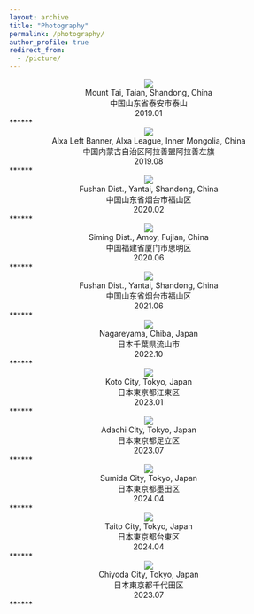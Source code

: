 ```yaml
---
layout: archive
title: "Photography"
permalink: /photography/
author_profile: true
redirect_from:
  - /picture/
---
```


<div align = center><img src='/images/VenusAndJupiter.jpg' /></div>
<center>
  Mount Tai, Taian, Shandong, China<br>
  中国山东省泰安市泰山<br>
  2019.01
</center>
******

<div align = center><img src='/images/galaxy.jpeg' /></div>
<center>
  Alxa Left Banner, Alxa League, Inner Mongolia, China<br>
  中国内蒙古自治区阿拉善盟阿拉善左旗<br>
  2019.08
</center>
******

<div align = center><img src='/images/winter_star_yantai.jpeg' /></div>
<center>
  Fushan Dist., Yantai, Shandong, China<br>
  中国山东省烟台市福山区<br>
  2020.02
</center>
******

<div align = center><img src='/images/eclipse_amoi.jpeg' /></div>
<center>
  Siming Dist., Amoy, Fujian, China<br>
  中国福建省厦门市思明区<br>
  2020.06
</center>
******

<div align = center><img src='/images/pleiades.jpg' /></div>
<center>
  Fushan Dist., Yantai, Shandong, China<br>
  中国山东省烟台市福山区<br>
  2021.06
</center>
******

<div align = center><img src='/images/eclipse_nagareyama.jpeg' /></div>
<center>
  Nagareyama, Chiba, Japan<br>
  日本千葉県流山市<br>
  2022.10
</center>
******

<div align = center><img src='/images/kameido.jpeg' /></div>
<center>
  Koto City, Tokyo, Japan<br>
  日本東京都江東区<br>
  2023.01
</center>
******

<div align = center><img src='/images/adachi_hanabi.jpeg' /></div>
<center>
  Adachi City, Tokyo, Japan<br>
  日本東京都足立区<br>
  2023.07
</center>
******

<div align = center><img src='/images/toubu_train.jpeg' /></div>
<center>
  Sumida City, Tokyo, Japan<br>
  日本東京都墨田区<br>
  2024.04
</center>
******

<div align = center><img src='/images/skytree.jpeg' /></div>
<center>
  Taito City, Tokyo, Japan<br>
  日本東京都台東区<br>
  2024.04
</center>
******

<div align = center><img src='/images/akihabara.jpeg' /></div>
<center>
  Chiyoda City, Tokyo, Japan<br>
  日本東京都千代田区<br>
  2023.07
</center>
******